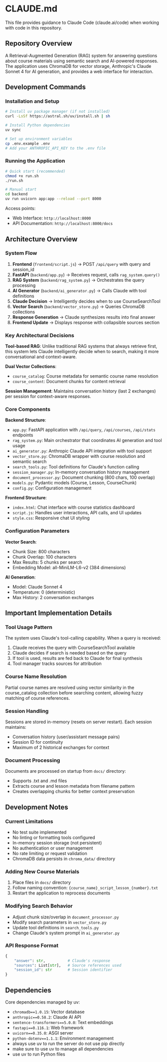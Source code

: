 # CLAUDE.md

This file provides guidance to Claude Code (claude.ai/code) when working with code in this repository.

## Repository Overview

A Retrieval-Augmented Generation (RAG) system for answering questions about course materials using semantic search and AI-powered responses. The application uses ChromaDB for vector storage, Anthropic's Claude Sonnet 4 for AI generation, and provides a web interface for interaction.

## Development Commands

### Installation and Setup
```bash
# Install uv package manager (if not installed)
curl -LsSf https://astral.sh/uv/install.sh | sh

# Install Python dependencies
uv sync

# Set up environment variables
cp .env.example .env
# Add your ANTHROPIC_API_KEY to the .env file
```

### Running the Application
```bash
# Quick start (recommended)
chmod +x run.sh
./run.sh

# Manual start
cd backend
uv run uvicorn app:app --reload --port 8000
```

Access points:
- Web Interface: `http://localhost:8000`
- API Documentation: `http://localhost:8000/docs`

## Architecture Overview

### System Flow
1. **Frontend** (`frontend/script.js`) → POST `/api/query` with query and session_id
2. **FastAPI** (`backend/app.py`) → Receives request, calls `rag_system.query()`
3. **RAG System** (`backend/rag_system.py`) → Orchestrates the query processing
4. **AI Generator** (`backend/ai_generator.py`) → Calls Claude with tool definitions
5. **Claude Decision** → Intelligently decides when to use CourseSearchTool
6. **Vector Search** (`backend/vector_store.py`) → Queries ChromaDB collections
7. **Response Generation** → Claude synthesizes results into final answer
8. **Frontend Update** → Displays response with collapsible sources section

### Key Architectural Decisions

**Tool-based RAG**: Unlike traditional RAG systems that always retrieve first, this system lets Claude intelligently decide when to search, making it more conversational and context-aware.

**Dual Vector Collections**:
- `course_catalog`: Course metadata for semantic course name resolution
- `course_content`: Document chunks for content retrieval

**Session Management**: Maintains conversation history (last 2 exchanges) per session for context-aware responses.

### Core Components

**Backend Structure**:
- `app.py`: FastAPI application with `/api/query`, `/api/courses`, `/api/stats` endpoints
- `rag_system.py`: Main orchestrator that coordinates AI generation and tool usage
- `ai_generator.py`: Anthropic Claude API integration with tool support
- `vector_store.py`: ChromaDB wrapper with course resolution and semantic search
- `search_tools.py`: Tool definitions for Claude's function calling
- `session_manager.py`: In-memory conversation history management
- `document_processor.py`: Document chunking (800 chars, 100 overlap)
- `models.py`: Pydantic models (Course, Lesson, CourseChunk)
- `config.py`: Configuration management

**Frontend Structure**:
- `index.html`: Chat interface with course statistics dashboard
- `script.js`: Handles user interactions, API calls, and UI updates
- `style.css`: Responsive chat UI styling

### Configuration Parameters

**Vector Search**:
- Chunk Size: 800 characters
- Chunk Overlap: 100 characters
- Max Results: 5 chunks per search
- Embedding Model: all-MiniLM-L6-v2 (384 dimensions)

**AI Generation**:
- Model: Claude Sonnet 4
- Temperature: 0 (deterministic)
- Max History: 2 conversation exchanges

## Important Implementation Details

### Tool Usage Pattern
The system uses Claude's tool-calling capability. When a query is received:
1. Claude receives the query with CourseSearchTool available
2. Claude decides if search is needed based on the query
3. If tool is used, results are fed back to Claude for final synthesis
4. Tool manager tracks sources for attribution

### Course Name Resolution
Partial course names are resolved using vector similarity in the course_catalog collection before searching content, allowing fuzzy matching of course references.

### Session Handling
Sessions are stored in-memory (resets on server restart). Each session maintains:
- Conversation history (user/assistant message pairs)
- Session ID for continuity
- Maximum of 2 historical exchanges for context

### Document Processing
Documents are processed on startup from `docs/` directory:
- Supports .txt and .md files
- Extracts course and lesson metadata from filename pattern
- Creates overlapping chunks for better context preservation

## Development Notes

### Current Limitations
- No test suite implemented
- No linting or formatting tools configured
- In-memory session storage (not persistent)
- No authentication or user management
- No rate limiting or request validation
- ChromaDB data persists in `chroma_data/` directory

### Adding New Course Materials
1. Place files in `docs/` directory
2. Follow naming convention: `{course_name}_script_lesson_{number}.txt`
3. Restart the application to reprocess documents

### Modifying Search Behavior
- Adjust chunk size/overlap in `document_processor.py`
- Modify search parameters in `vector_store.py`
- Update tool definitions in `search_tools.py`
- Change Claude's system prompt in `ai_generator.py`

### API Response Format
```python
{
    "answer": str,          # Claude's response
    "sources": List[str],   # Source references used
    "session_id": str       # Session identifier
}
```

## Dependencies

Core dependencies managed by uv:
- `chromadb==1.0.15`: Vector database
- `anthropic==0.58.2`: Claude AI API
- `sentence-transformers==5.0.0`: Text embeddings
- `fastapi==0.116.1`: Web framework
- `uvicorn==0.35.0`: ASGI server
- `python-dotenv==1.1.1`: Environment management
- always use uv to run the server do not use pip directly
- make sure to use uv to manage all dependencies
- use uv to run Python files